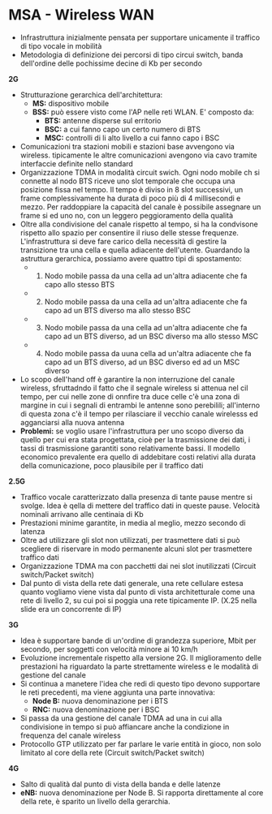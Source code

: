 # MSA - Wireless WAN

- Infrastruttura inizialmente pensata per supportare unicamente il traffico di tipo vocale in mobilità
- Metodologia di definizione dei percorsi di tipo circui switch, banda dell'ordine delle pochissime decine di Kb per secondo

**2G**
- Strutturazione gerarchica dell'architettura:
  - **MS:** dispositivo mobile
  - **BSS:** può essere visto come l'AP nelle reti WLAN. E' composto da:
    - **BTS:** antenne disperse sul erritorio
    - **BSC:** a cui fanno capo un certo numero di BTS
    - **MSC:** controlli di li alto livello a cui fanno capo i BSC
- Comunicazioni tra stazioni mobili e stazioni base avvengono via wireless. tipicamente le altre comunicazioni avengono via cavo tramite interfaccie definite nello standard
- Organizzazione TDMA in modalità circuit swich. Ogni nodo mobile ch si connette al nodo BTS riceve uno slot temporale che occupa una posizione fissa nel tempo. Il tempo è diviso in 8 slot successivi, un frame complessivamente ha durata di poco più di 4 millisecondi e mezzo. Per raddoppiare la capacità del canale è possibile assegnare un frame si ed uno no, con un leggero peggioramento della qualità
- Oltre alla condivisione del canale rispetto al tempo, si ha la condvisone rispetto allo spazio per consentire il riuso delle stesse frequenze. L'infrastruttura si deve fare carico della necessità di gestire la transizione tra una cella e quella adiacente dell'utente. Guardando la astruttura gerarchica, possiamo avere quattro tipi di spostamento:
  - 1. Nodo mobile passa da una cella ad un'altra adiacente che fa capo allo stesso BTS
  - 2. Nodo mobile passa da una cella ad un'altra adiacente che fa capo ad un BTS diverso ma allo stesso BSC
  - 3. Nodo mobile passa da una cella ad un'altra adiacente che fa capo ad un BTS diverso, ad un BSC diverso ma allo stesso MSC
  - 4. Nodo mobile passa da uuna cella ad un'altra adiacente che fa capo ad un BTS diverso, ad un BSC diverso ed ad un MSC diverso
- Lo scopo dell'hand off è garantire la non interruzione del canale wireless, sfruttadndo il fatto che il segnale wireless si attenua nel cil tempo, per cui nelle zone di onnfire tra duce celle c'è una zona di margine in cui i segnali di entrambi le antenne sono perebilili; all'interno di questa zona c'è il tempo per rilasciare il vecchio canale wirelesss ed agganciarsi alla nuova antenna
- **Problemi:** se voglio usare l'infrastruttura per uno scopo diverso da quello per cui era stata progettata, cioè per la trasmissione dei dati, i tassi di trasmissione garantiti sono relativamente bassi. Il modello economico prevalente era quello di addebitare costi relativi alla durata della comunicazione, poco plausibile per il traffico dati

**2.5G**

- Traffico vocale caratterizzato dalla presenza di tante pause mentre si svolge. Idea è qella di mettere del traffico dati in queste pause. Velocità nominali arrivano alle centinaia di Kb
- Prestazioni minime garantite, in media al meglio, mezzo secondo di latenza
- Oltre ad utilizzare gli slot non utilizzati, per trasmettere dati si può scegliere di riservare in modo permanente alcuni slot per trasmettere traffico dati
- Organizzazione TDMA ma con pacchetti dai nei slot inutilizzati (Circuit switch/Packet switch)
- Dal punto di vista della rete dati generale, una rete cellulare estesa quanto vogliamo viene vista dal punto di vista architetturale come una rete di livello 2, su cui poi si poggia una rete tipicamente IP. (X.25 nella slide era un concorrente di IP)

**3G**

- Idea è supportare bande di un'ordine di grandezza superiore, Mbit per secondo, per soggetti con velocità minore ai 10 km/h
- Evoluzione incrementale rispetto alla versione 2G. Il miglioramento delle prestazioni ha riguardato la parte strettamente wireless e le modalità di gestione del canale
- Si continua a manetere l'idea che redi di questo tipo devono supportare le reti precedenti, ma viene aggiunta una parte innovativa:
  - **Node B:** nuova denominazione per i BTS
  - **RNC:** nuova denominazione per i BSC
- Si passa da una gestione del canale TDMA ad una in cui alla condivisione in tempo si può affiancare anche la condizione in frequenza del canale wireless
- Protocollo GTP utilizzato per far parlare le varie entità in gioco, non solo limitato al core della rete (Circuit switch/Packet switch)

**4G**

- Salto di qualità dal punto di vista della banda e delle latenze
- **eNB:** nuova denominazione per Node B. Si rapporta direttamente al core della rete, è sparito un livello della gerarchia.

